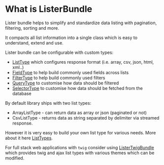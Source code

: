 # What is ListerBundle

Lister bundle helps to simplify and standardize data listing with pagination, filtering, sorting and more.

It compacts all list information into a single class which is easy to understand, extend and use.

Lister bundle can be configurable with custom types:
 - [ListType](types/list.md) which configures response format (i.e. array, csv, json, html, xml..)
 - [FieldType](types/field.md) to help build commonly used fields across lists
 - [FilterType](types/filter.md) to help build commonly used filters
 - [QueryType](types/query.md) to customise how data should be filtered
 - [SelectorType](types/selector.md) to customise how data should be fetched from the database
 
By default library ships with two list types:
 - ArrayListType - can return data as array or json (paginated or not)
 - CsvListType - returns data as string separated by delimiter via streamed response.
 
However it is very easy to build your own list type for various needs. More about it here [ListTypes](types/list.md).
 
For full stack web applications with `twig` consider using [ListerTwigBundle](https://github.com/povs/ListerTwigBundle)
which provides twig and ajax list types with various themes which can be modified.
 
 

